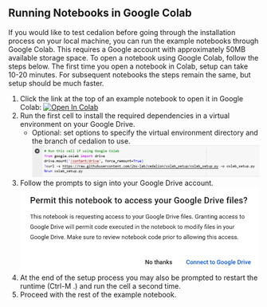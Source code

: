 ## Running Notebooks in Google Colab

If you would like to test cedalion before going through the installation process on your local machine, you can run the example notebooks through Google Colab. This requires a Google account with approximately 50MB available storage space. To open a notebook using Google Colab, follow the steps below. The first time you open a notebook in Colab, setup can take 10-20 minutes. For subsequent notebooks the steps remain the same, but setup should be much faster.

1. Click the link at the top of an example notebook to open it in Google Colab: [![Open In Colab](https://colab.research.google.com/assets/colab-badge.svg)]()
2. Run the first cell to install the required dependencies in a virtual environment on your Google Drive.
    - Optional: set options to specify the virtual environment directory and the branch of cedalion to use.
    ![Colab Cell](../img/colab_cell.png)
3. Follow the prompts to sign into your Google Drive account. 
    ![Google Drive Prompt](../img/gdrive_prompt.png)
4. At the end of the setup process you may also be prompted to restart the runtime (Ctrl-M .) and run the cell a second time. 
5. Proceed with the rest of the example notebook.